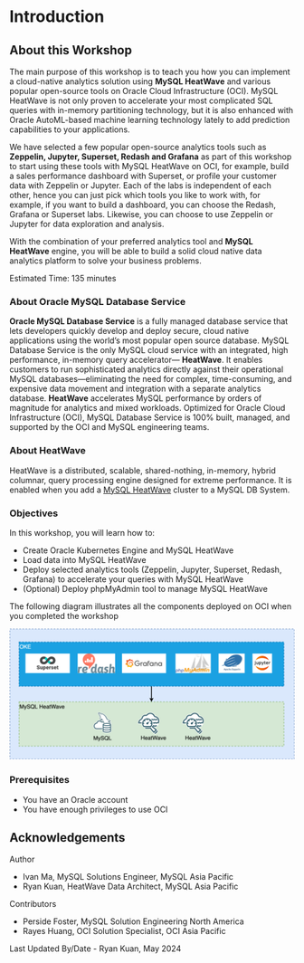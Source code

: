 # Introduction

## About this Workshop

The main purpose of this workshop is to teach you how you can implement a cloud-native analytics solution using **MySQL HeatWave** and various popular open-source tools on Oracle Cloud Infrastructure (OCI). MySQL HeatWave is not only proven to accelerate your most complicated SQL queries with in-memory partitioning technology, but it is also enhanced with Oracle AutoML-based machine learning technology lately to add prediction capabilities to your applications.

We have selected a few popular open-source analytics tools such as **Zeppelin, Jupyter, Superset, Redash and Grafana** as part of this workshop to start using these tools with MySQL HeatWave on OCI, for example, build a sales performance dashboard with Superset, or profile your customer data with Zeppelin or Jupyter. Each of the labs is independent of each other, hence you can just pick which tools you like to work with, for example, if you want to build a dashboard, you can choose the Redash, Grafana or Superset labs. Likewise, you can choose to use Zeppelin or Jupyter for data exploration and analysis.

With the combination of your preferred analytics tool and **MySQL HeatWave** engine, you will be able to build a solid cloud native data analytics platform to solve your business problems.

[](youtube:pexH2tqI_0E)

Estimated Time: 135 minutes

### About Oracle MySQL Database Service

**Oracle MySQL Database Service** is a fully managed database service that lets developers quickly develop and deploy secure, cloud native applications using the world’s most popular open source database. MySQL Database Service is the only MySQL cloud service with an integrated, high performance, in-memory query accelerator—
**HeatWave**. It enables customers to run sophisticated analytics directly against their operational MySQL databases—eliminating the need for complex, time-consuming, and expensive data movement and integration with a separate analytics database. **HeatWave** accelerates MySQL performance by orders of magnitude for analytics and mixed workloads. Optimized for Oracle Cloud Infrastructure (OCI), MySQL Database Service is 100% built, managed, and supported by the OCI and MySQL engineering teams.

### About HeatWave

HeatWave is a distributed, scalable, shared-nothing, in-memory, hybrid columnar, query processing engine designed for extreme performance. It is enabled when you add a [MySQL HeatWave](https://dev.mysql.com/doc/heatwave/en/heatwave-introduction.html) cluster to a MySQL DB System.

### Objectives

In this workshop, you will learn how to:

* Create Oracle Kubernetes Engine and MySQL HeatWave
* Load data into MySQL HeatWave
* Deploy selected analytics tools (Zeppelin, Jupyter, Superset, Redash, Grafana) to accelerate your queries with MySQL HeatWave
* (Optional) Deploy phpMyAdmin tool to manage MySQL HeatWave

The following diagram illustrates all the components deployed on OCI when you completed the workshop

![OCI architecture](images/heatwave-cloud-analytics.png)

### Prerequisites

* You have an Oracle account
* You have enough privileges to use OCI

## Acknowledgements

Author

* Ivan Ma, MySQL Solutions Engineer, MySQL Asia Pacific
* Ryan Kuan, HeatWave Data Architect, MySQL Asia Pacific

Contributors

* Perside Foster, MySQL Solution Engineering North America
* Rayes Huang, OCI Solution Specialist, OCI Asia Pacific

Last Updated By/Date - Ryan Kuan, May 2024
